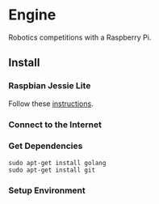 # Engine

Robotics competitions with a Raspberry Pi.

## Install

### Raspbian Jessie Lite

Follow these [instructions](https://www.raspberrypi.org/downloads/raspbian/).	

### Connect to the Internet

### Get Dependencies 

	sudo apt-get install golang
	sudo apt-get install git

### Setup Environment

